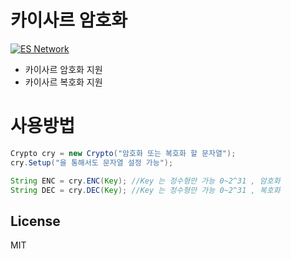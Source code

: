 # 카이사르 암호화

[![ES Network](http://i65.tinypic.com/ohib11.png)](http://krl.kr)

  - 카이사르 암호화 지원
  - 카이사르 복호화 지원

# 사용방법

```java
Crypto cry = new Crypto("암호화 또는 복호화 할 문자열");
cry.Setup("을 통해서도 문자열 설정 가능");

String ENC = cry.ENC(Key); //Key 는 정수형만 가능 0~2^31 , 암호화
String DEC = cry.DEC(Key); //Key 는 정수형만 가능 0~2^31 , 복호화
```

License
----

MIT
